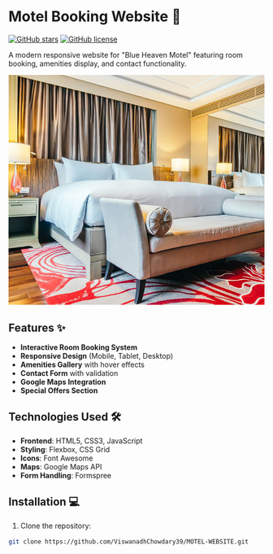 # Motel Booking Website 🌴

[![GitHub stars](https://img.shields.io/github/stars/ViswanadhChowdary39/MOTEL-WEBSITE)](https://github.com/ViswanadhChowdary39/MOTEL-WEBSITE/stargazers)
[![GitHub license](https://img.shields.io/github/license/ViswanadhChowdary39/MOTEL-WEBSITE)](https://github.com/ViswanadhChowdary39/MOTEL-WEBSITE/blob/main/LICENSE)

A modern responsive website for "Blue Heaven Motel" featuring room booking, amenities display, and contact functionality.

![Motel Website Screenshot](public/gallery1.jpg) <!-- Add your screenshot path -->

## Features ✨

- **Interactive Room Booking System**
- **Responsive Design** (Mobile, Tablet, Desktop)
- **Amenities Gallery** with hover effects
- **Contact Form** with validation
- **Google Maps Integration**
- **Special Offers Section**

## Technologies Used 🛠️

- **Frontend**: HTML5, CSS3, JavaScript
- **Styling**: Flexbox, CSS Grid
- **Icons**: Font Awesome
- **Maps**: Google Maps API
- **Form Handling**: Formspree

## Installation 💻

1. Clone the repository:
```bash
git clone https://github.com/ViswanadhChowdary39/MOTEL-WEBSITE.git
